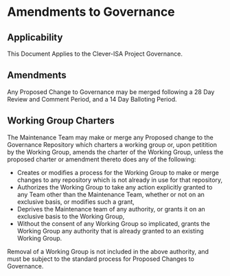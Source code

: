 # Amendments to Governance

## Applicability

This Document Applies to the Clever-ISA Project Governance.

## Amendments

Any Proposed Change to Governance may be merged following a 28 Day Review and Comment Period, and a 14 Day Balloting Period.

## Working Group Charters

The Maintenance Team may make or merge any Proposed change to the Governance Repository which charters a working group or, upon petitition by the Working Group, amends the charter of the Working Group, unless the proposed charter or amendment thereto does any of the following:
* Creates or modifies a process for the Working Group to make or merge changes to any repository which is not already in use for that repository,
* Authorizes the Working Group to take any action explicitly granted to any Team other than the Maintenance Team, whether or not on an exclusive basis, or modifies such a grant,
* Deprives the Maintenance team of any authority, or grants it on an exclusive basis to the Working Group,
* Without the consent of any Working Group so implicated, grants the Working Group any authority that is already granted to an existing Working Group.

Removal of a Working Group is not included in the above authority, and must be subject to the standard process for Proposed Changes to Governance.
